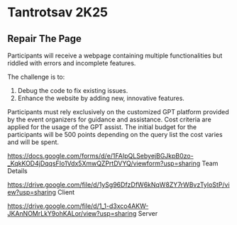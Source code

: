 # Tantrotsav 2K25
## Repair The Page

Participants will receive a webpage containing multiple functionalities but riddled with errors and incomplete features. 

The challenge is to: 
1. Debug the code to fix existing issues.
2. Enhance the website by adding new, innovative features.

Participants must rely exclusively on the customized GPT platform provided by the event organizers for guidance and assistance. Cost criteria are applied for the usage of the GPT assist. The initial budget for the participants will be 500 points depending on the query list the cost varies and will be spent.


https://docs.google.com/forms/d/e/1FAIpQLSebyejBGJkpB0zo-_KqkKOD4jDqqsFIo1Vdx5XmwQZPrtDVYQ/viewform?usp=sharing
Team Details

https://drive.google.com/file/d/1ySg96DfzDfW6kNqW8ZY7rWBvzTyloStP/view?usp=sharing
Client

https://drive.google.com/file/d/1_1-d3xco4AKW-JKAnNOMrLkY9ohKALor/view?usp=sharing
Server
